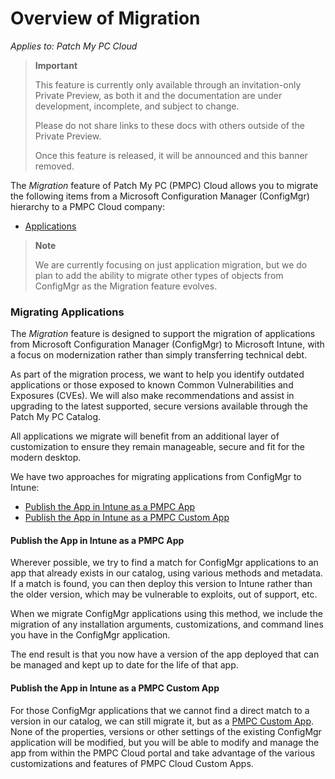 # Overview of Migration

_Applies to: Patch My PC Cloud_

> **Important**
>
> This feature is currently only available through an invitation-only Private Preview, as both it and the documentation are under development, incomplete, and subject to change.
>
> Please do not share links to these docs with others outside of the Private Preview.
>
> Once this feature is released, it will be announced and this banner removed.

The _Migration_ feature of Patch My PC (PMPC) Cloud allows you to migrate the following items from a Microsoft Configuration Manager (ConfigMgr) hierarchy to a PMPC Cloud company:

* [Applications](overview-of-migration.md#migrating-applications)

> **Note**
>
> We are currently focusing on just application migration, but we do plan to add the ability to migrate other types of objects from ConfigMgr as the Migration feature evolves.

### Migrating Applications

The _Migration_ feature is designed to support the migration of applications from Microsoft Configuration Manager (ConfigMgr) to Microsoft Intune, with a focus on modernization rather than simply transferring technical debt.

As part of the migration process, we want to help you identify outdated applications or those exposed to known Common Vulnerabilities and Exposures (CVEs). We will also make recommendations and assist in upgrading to the latest supported, secure versions available through the Patch My PC Catalog.

All applications we migrate will benefit from an additional layer of customization to ensure they remain manageable, secure and fit for the modern desktop.

We have two approaches for migrating applications from ConfigMgr to Intune:

* [Publish the App in Intune as a PMPC App](overview-of-migration.md#publish-the-app-in-intune-as-a-pmpc-app)
* [Publish the App in Intune as a PMPC Custom App](overview-of-migration.md#publish-the-app-in-intune-as-a-pmpc-custom-app)

#### Publish the App in Intune as a PMPC App

Wherever possible, we try to find a match for ConfigMgr applications to an app that already exists in our catalog, using various methods and metadata. If a match is found, you can then deploy this version to Intune rather than the older version, which may be vulnerable to exploits, out of support, etc.

When we migrate ConfigMgr applications using this method, we include the migration of any installation arguments, customizations, and command lines you have in the ConfigMgr application.

The end result is that you now have a version of the app deployed that can be managed and kept up to date for the life of that app.

#### Publish the App in Intune as a PMPC Custom App

For those ConfigMgr applications that we cannot find a direct match to a version in our catalog, we can still migrate it, but as a [PMPC Custom App](../custom-apps/custom-apps-overview.md). None of the properties, versions or other settings of the existing ConfigMgr application will be modified, but you will be able to modify and manage the app from within the PMPC Cloud portal and take advantage of the various customizations and features of PMPC Cloud Custom Apps.
